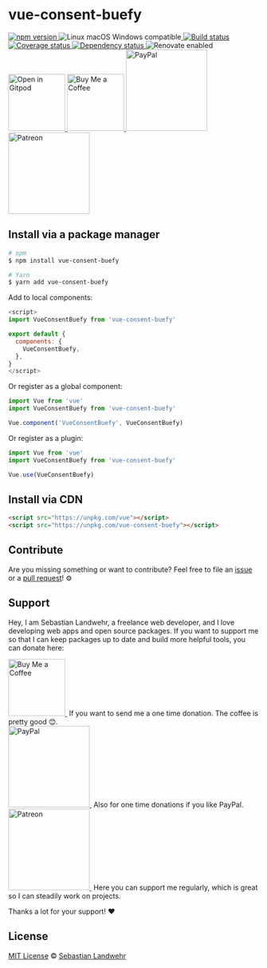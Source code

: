 <!-- TITLE/ -->
# vue-consent-buefy
<!-- /TITLE -->

<!-- BADGES/ -->
  <p>
    <a href="https://npmjs.org/package/vue-consent-buefy">
      <img
        src="https://img.shields.io/npm/v/vue-consent-buefy.svg"
        alt="npm version"
      >
    </a><img src="https://img.shields.io/badge/os-linux%20%7C%C2%A0macos%20%7C%C2%A0windows-blue" alt="Linux macOS Windows compatible"><a href="https://github.com/dword-design/vue-consent-buefy/actions">
      <img
        src="https://github.com/dword-design/vue-consent-buefy/workflows/build/badge.svg"
        alt="Build status"
      >
    </a><a href="https://codecov.io/gh/dword-design/vue-consent-buefy">
      <img
        src="https://codecov.io/gh/dword-design/vue-consent-buefy/branch/master/graph/badge.svg"
        alt="Coverage status"
      >
    </a><a href="https://david-dm.org/dword-design/vue-consent-buefy">
      <img src="https://img.shields.io/david/dword-design/vue-consent-buefy" alt="Dependency status">
    </a><img src="https://img.shields.io/badge/renovate-enabled-brightgreen" alt="Renovate enabled"><br/><a href="https://gitpod.io/#https://github.com/dword-design/vue-consent-buefy">
      <img
        src="https://gitpod.io/button/open-in-gitpod.svg"
        alt="Open in Gitpod"
        width="114"
      >
    </a><a href="https://www.buymeacoffee.com/dword">
      <img
        src="https://www.buymeacoffee.com/assets/img/guidelines/download-assets-sm-2.svg"
        alt="Buy Me a Coffee"
        width="114"
      >
    </a><a href="https://paypal.me/SebastianLandwehr">
      <img
        src="https://sebastianlandwehr.com/images/paypal.svg"
        alt="PayPal"
        width="163"
      >
    </a><a href="https://www.patreon.com/dworddesign">
      <img
        src="https://sebastianlandwehr.com/images/patreon.svg"
        alt="Patreon"
        width="163"
      >
    </a>
</p>
<!-- /BADGES -->

<!-- DESCRIPTION/ -->

<!-- /DESCRIPTION -->

<!-- INSTALL/ -->
## Install via a package manager

```bash
# npm
$ npm install vue-consent-buefy

# Yarn
$ yarn add vue-consent-buefy
```

Add to local components:

```js
<script>
import VueConsentBuefy from 'vue-consent-buefy'

export default {
  components: {
    VueConsentBuefy,
  },
}
</script>
```

Or register as a global component:

```js
import Vue from 'vue'
import VueConsentBuefy from 'vue-consent-buefy'

Vue.component('VueConsentBuefy', VueConsentBuefy)
```

Or register as a plugin:

```js
import Vue from 'vue'
import VueConsentBuefy from 'vue-consent-buefy'

Vue.use(VueConsentBuefy)
```

## Install via CDN

```html
<script src="https://unpkg.com/vue"></script>
<script src="https://unpkg.com/vue-consent-buefy"></script>
```
<!-- /INSTALL -->

<!-- LICENSE/ -->
## Contribute

Are you missing something or want to contribute? Feel free to file an [issue](https://github.com/dword-design/vue-consent-buefy/issues) or a [pull request](https://github.com/dword-design/vue-consent-buefy/pulls)! ⚙️

## Support

Hey, I am Sebastian Landwehr, a freelance web developer, and I love developing web apps and open source packages. If you want to support me so that I can keep packages up to date and build more helpful tools, you can donate here:

<p>
  <a href="https://www.buymeacoffee.com/dword">
    <img
      src="https://www.buymeacoffee.com/assets/img/guidelines/download-assets-sm-2.svg"
      alt="Buy Me a Coffee"
      width="114"
    >
  </a>&nbsp;If you want to send me a one time donation. The coffee is pretty good 😊.<br/>
  <a href="https://paypal.me/SebastianLandwehr">
    <img
      src="https://sebastianlandwehr.com/images/paypal.svg"
      alt="PayPal"
      width="163"
    >
  </a>&nbsp;Also for one time donations if you like PayPal.<br/>
  <a href="https://www.patreon.com/dworddesign">
    <img
      src="https://sebastianlandwehr.com/images/patreon.svg"
      alt="Patreon"
      width="163"
    >
  </a>&nbsp;Here you can support me regularly, which is great so I can steadily work on projects.
</p>

Thanks a lot for your support! ❤️

## License

[MIT License](https://opensource.org/licenses/MIT) © [Sebastian Landwehr](https://sebastianlandwehr.com)
<!-- /LICENSE -->
